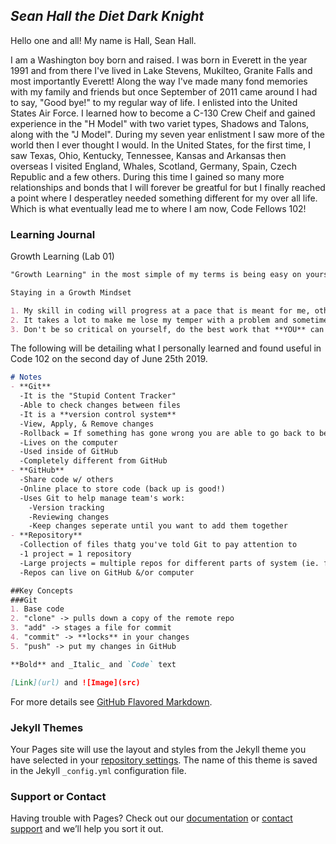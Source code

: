 ## *Sean Hall the Diet Dark Knight*

Hello one and all! My name is Hall, Sean Hall.

I am a Washington boy born and raised. I was born in Everett in the year 1991 and from there I've lived in Lake Stevens, Mukilteo, Granite Falls and most importantly Everett! Along the way I've made many fond memories with my family and friends but once September of 2011 came around I had to say, "Good bye!" to my regular way of life. I enlisted into the United States Air Force. I learned how to become a C-130 Crew Cheif and gained experience in the "H Model" with two variet types, Shadows and Talons, along with the "J Model". During my seven year enlistment I saw more of the world then I ever thought I would. In the United States, for the first time, I saw Texas, Ohio, Kentucky, Tennessee, Kansas and Arkansas then overseas I visited England, Whales, Scotland, Germany, Spain, Czech Republic and a few others. During this time I gained so many more relationships and bonds that I will forever be greatful for but I finally reached a point where I desperatley needed something different for my over all life. Which is what eventually lead me to where I am now, Code Fellows 102!

### Learning Journal

Growth Learning (Lab 01)

```markdown
"Growth Learning" in the most simple of my terms is being easy on yourself while having a positive outlook on challenging problems.

Staying in a Growth Mindset

1. My skill in coding will progress at a pace that is meant for me, others skill progression is not related to me.
2. It takes a lot to make me lose my temper with a problem and sometimes completely give up on the task. So, I need to take a deep breath before I arrive at that stage and ask for help or whatever could lead to a solution.
3. Don't be so critical on yourself, do the best work that **YOU** can do.
```

The following will be detailing what I personally learned and found useful in Code 102 on the second day of June 25th 2019.

```markdown
# Notes
- **Git**
  -It is the "Stupid Content Tracker"
  -Able to check changes between files
  -It is a **version control system**
  -View, Apply, & Remove changes
  -Rollback = If something has gone wrong you are able to go back to before it became corrupted
  -Lives on the computer
  -Used inside of GitHub
  -Completely different from GitHub
- **GitHub**
  -Share code w/ others
  -Online place to store code (back up is good!)
  -Uses Git to help manage team's work:
    -Version tracking
    -Reviewing changes
    -Keep changes seperate until you want to add them together
- **Repository**
  -Collection of files thatg you've told Git to pay attention to
  -1 project = 1 repository
  -Large projects = multiple repos for different parts of system (ie. front end & back end)
  -Repos can live on GitHub &/or computer

##Key Concepts
###Git
1. Base code
2. "clone" -> pulls down a copy of the remote repo
3. "add" -> stages a file for commit
4. "commit" -> **locks** in your changes
5. "push" -> put my changes in GitHub

**Bold** and _Italic_ and `Code` text

[Link](url) and ![Image](src)
```

For more details see [GitHub Flavored Markdown](https://guides.github.com/features/mastering-markdown/).

### Jekyll Themes

Your Pages site will use the layout and styles from the Jekyll theme you have selected in your [repository settings](https://github.com/seankhall/github.io/settings). The name of this theme is saved in the Jekyll `_config.yml` configuration file.

### Support or Contact

Having trouble with Pages? Check out our [documentation](https://help.github.com/categories/github-pages-basics/) or [contact support](https://github.com/contact) and we’ll help you sort it out.
